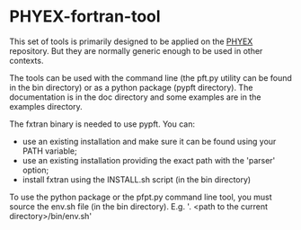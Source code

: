 # PHYEX-fortran-tool

This set of tools is primarily designed to be applied on the [PHYEX](https://github.com/UMR-CNRM/PHYEX)
repository. But they are normally generic enough to be used in other contexts.

The tools can be used with the command line (the pft.py utility can be found in the bin directory)
or as a python package (pypft directory). The documentation is in the doc directory and some examples
are in the examples directory. 

The fxtran binary is needed to use pypft. You can:
  - use an existing installation and make sure it can be found using your PATH variable;
  - use an existing installation providing the exact path with the 'parser' option;
  - install fxtran using the INSTALL.sh script (in the bin directory)

To use the python package or the pfpt.py command line tool, you must source the env.sh
file (in the bin directory). E.g. '. \<path to the current directory\>/bin/env.sh'
